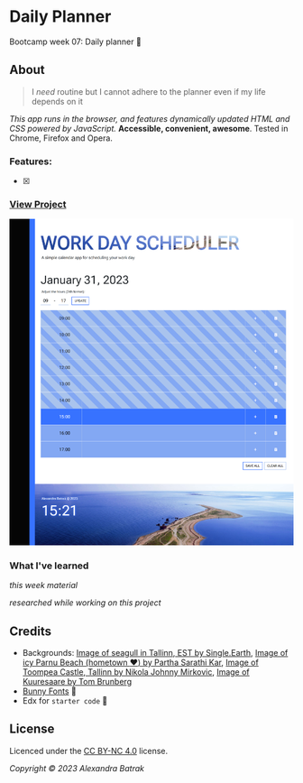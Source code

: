 # Daily Planner

Bootcamp week 07: Daily planner :blue_heart:

## About

> I _need_ routine but I cannot adhere to the planner even if my life depends on it

_This app runs in the browser, and features dynamically updated HTML and CSS powered by JavaScript._
**Accessible, convenient, awesome**. Tested in Chrome, Firefox and Opera.

### Features:

- [x]

### [View Project](https://alexandrabatrak.github.io/daily-planner)

![Screenshot](/assets/images/screenshot.png)

### What I've learned

_this week material_

_researched while working on this project_

## Credits

- Backgrounds: [Image of seagull in Tallinn, EST by
  Single.Earth](https://unsplash.com/photos/3d_Qp2kUT7k), [Image of icy Parnu Beach (hometown :heart:) by Partha Sarathi Kar](https://unsplash.com/photos/wgd01jJiFBU), [Image of Toompea Castle, Tallinn by Nikola Johnny Mirkovic](https://unsplash.com/photos/ZyR5arRDq6U), [Image of Kuuresaare by
  Tom Brunberg](https://unsplash.com/photos/WXwaddGNq9A)
- [Bunny Fonts](https://fonts.bunny.net) :rabbit2:
- Edx for `starter code` :bone:

## License

Licenced under the [CC BY-NC 4.0](https://creativecommons.org/licenses/by-nc/4.0/) license.

_Copyright © 2023 Alexandra Batrak_
